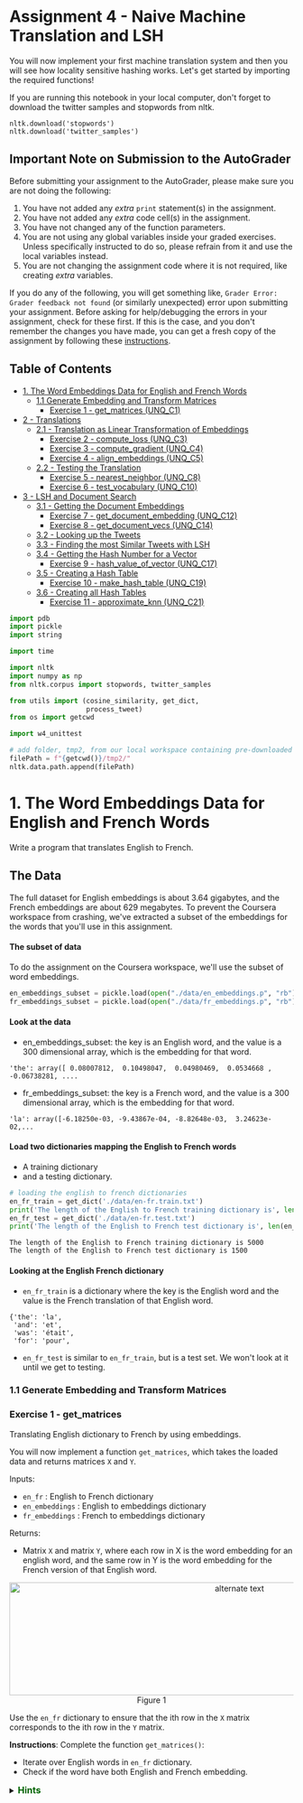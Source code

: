# Assignment 4 - Naive Machine Translation and LSH

You will now implement your first machine translation system and then you
will see how locality sensitive hashing works. Let's get started by importing
the required functions!

If you are running this notebook in your local computer, don't forget to
download the twitter samples and stopwords from nltk.

```
nltk.download('stopwords')
nltk.download('twitter_samples')
```

## Important Note on Submission to the AutoGrader

Before submitting your assignment to the AutoGrader, please make sure you are not doing the following:

1. You have not added any _extra_ `print` statement(s) in the assignment.
2. You have not added any _extra_ code cell(s) in the assignment.
3. You have not changed any of the function parameters.
4. You are not using any global variables inside your graded exercises. Unless specifically instructed to do so, please refrain from it and use the local variables instead.
5. You are not changing the assignment code where it is not required, like creating _extra_ variables.

If you do any of the following, you will get something like, `Grader Error: Grader feedback not found` (or similarly unexpected) error upon submitting your assignment. Before asking for help/debugging the errors in your assignment, check for these first. If this is the case, and you don't remember the changes you have made, you can get a fresh copy of the assignment by following these [instructions](https://www.coursera.org/learn/classification-vector-spaces-in-nlp/supplement/YLuAg/h-ow-to-refresh-your-workspace).

## Table of Contents

- [1. The Word Embeddings Data for English and French Words](#1)
  - [1.1 Generate Embedding and Transform Matrices](#1-1)
      - [Exercise 1 - get_matrices (UNQ_C1)](#ex-1)
- [2 - Translations](#2)
  - [2.1 - Translation as Linear Transformation of Embeddings](#2-1)
      - [Exercise 2 - compute_loss (UNQ_C3)](#ex-2)  
      - [Exercise 3 - compute_gradient (UNQ_C4)](#ex-3)  
      - [Exercise 4 - align_embeddings (UNQ_C5)](#ex-4)        
  - [2.2 - Testing the Translation](#2-2)
      - [Exercise 5 - nearest_neighbor (UNQ_C8)](#ex-5)
      - [Exercise 6 - test_vocabulary (UNQ_C10)](#ex-6)      
- [3 - LSH and Document Search](#3)
  - [3.1 - Getting the Document Embeddings](#3-1)
      - [Exercise 7 - get_document_embedding (UNQ_C12)](#ex-7)
      - [Exercise 8 - get_document_vecs (UNQ_C14)](#ex-8)      
  - [3.2 - Looking up the Tweets](#3-2)
  - [3.3 - Finding the most Similar Tweets with LSH](#3-3)
  - [3.4 - Getting the Hash Number for a Vector](#3-4)
      - [Exercise 9 - hash_value_of_vector (UNQ_C17)](#ex-9)  
  - [3.5 - Creating a Hash Table](#3-5)
      - [Exercise 10 - make_hash_table (UNQ_C19)](#ex-10)  
  - [3.6 - Creating all Hash Tables](#3-6)
      - [Exercise 11 - approximate_knn (UNQ_C21)](#ex-11)  


```python
import pdb
import pickle
import string

import time

import nltk
import numpy as np
from nltk.corpus import stopwords, twitter_samples

from utils import (cosine_similarity, get_dict,
                   process_tweet)
from os import getcwd

import w4_unittest
```


```python
# add folder, tmp2, from our local workspace containing pre-downloaded corpora files to nltk's data path
filePath = f"{getcwd()}/tmp2/"
nltk.data.path.append(filePath)
```

<a name="1"></a>

# 1. The Word Embeddings Data for English and French Words

Write a program that translates English to French.

## The Data

The full dataset for English embeddings is about 3.64 gigabytes, and the French
embeddings are about 629 megabytes. To prevent the Coursera workspace from
crashing, we've extracted a subset of the embeddings for the words that you'll
use in this assignment.

#### The subset of data

To do the assignment on the Coursera workspace, we'll use the subset of word embeddings.


```python
en_embeddings_subset = pickle.load(open("./data/en_embeddings.p", "rb"))
fr_embeddings_subset = pickle.load(open("./data/fr_embeddings.p", "rb"))
```

#### Look at the data

* en_embeddings_subset: the key is an English word, and the value is a
300 dimensional array, which is the embedding for that word.
```
'the': array([ 0.08007812,  0.10498047,  0.04980469,  0.0534668 , -0.06738281, ....
```

* fr_embeddings_subset: the key is a French word, and the value is a 300
dimensional array, which is the embedding for that word.
```
'la': array([-6.18250e-03, -9.43867e-04, -8.82648e-03,  3.24623e-02,...
```

#### Load two dictionaries mapping the English to French words
* A training dictionary
* and a testing dictionary.


```python
# loading the english to french dictionaries
en_fr_train = get_dict('./data/en-fr.train.txt')
print('The length of the English to French training dictionary is', len(en_fr_train))
en_fr_test = get_dict('./data/en-fr.test.txt')
print('The length of the English to French test dictionary is', len(en_fr_test))
```

    The length of the English to French training dictionary is 5000
    The length of the English to French test dictionary is 1500


#### Looking at the English French dictionary

* `en_fr_train` is a dictionary where the key is the English word and the value
is the French translation of that English word.
```
{'the': 'la',
 'and': 'et',
 'was': 'était',
 'for': 'pour',
```

* `en_fr_test` is similar to `en_fr_train`, but is a test set.  We won't look at it
until we get to testing.

<a name="1-1"></a>
### 1.1 Generate Embedding and Transform Matrices

<a name="ex-1"></a>
### Exercise 1 - get_matrices

Translating English dictionary to French by using embeddings.

You will now implement a function `get_matrices`, which takes the loaded data
and returns matrices `X` and `Y`.

Inputs:
- `en_fr` : English to French dictionary
- `en_embeddings` : English to embeddings dictionary
- `fr_embeddings` : French to embeddings dictionary

Returns:
- Matrix `X` and matrix `Y`, where each row in X is the word embedding for an
english word, and the same row in Y is the word embedding for the French
version of that English word.

<div style="width:image width px; font-size:100%; text-align:center;">
<img src='./images/X_to_Y.jpg' alt="alternate text" width="width" height="height" style="width:800px;height:200px;" /> Figure 1 </div>

Use the `en_fr` dictionary to ensure that the ith row in the `X` matrix
corresponds to the ith row in the `Y` matrix.

**Instructions**: Complete the function `get_matrices()`:
* Iterate over English words in `en_fr` dictionary.
* Check if the word have both English and French embedding.

<details>
<summary>
    <font size="3" color="darkgreen"><b>Hints</b></font>
</summary>
    <p>
        <ul>
            <li><a href="https://realpython.com/python-sets/#set-size-and-membership" >Sets</a> are useful data structures that can be used to check if an item is a member of a group.</li>
            <li>You can get words which are embedded into the language by using <a href="https://www.w3schools.com/python/ref_dictionary_keys.asp"> keys</a> method.</li>
            <li>Keep vectors in `X` and `Y` sorted in list. You can use <a href="https://docs.scipy.org/doc/numpy-1.13.0/reference/generated/numpy.ma.vstack.html"> np.vstack()</a> to merge them into the numpy matrix. </li>
            <li><a href="https://docs.scipy.org/doc/numpy/reference/generated/numpy.vstack.html">numpy.vstack</a> stacks the items in a list as rows in a matrix.</li>
        </ul>
    </p>


```python
# UNQ_C1 (UNIQUE CELL IDENTIFIER, DO NOT EDIT)
def get_matrices(en_fr, french_vecs, english_vecs):
    """
    Input:
        en_fr: English to French dictionary
        french_vecs: French words to their corresponding word embeddings.
        english_vecs: English words to their corresponding word embeddings.
    Output: 
        X: a matrix where the columns are the English embeddings.
        Y: a matrix where the columns correspong to the French embeddings.
        R: the projection matrix that minimizes the F norm ||X R -Y||^2.
    """

    ### START CODE HERE ###

    # X_l and Y_l are lists of the english and french word embeddings
    X_l = list()
    Y_l = list()

    # get the english words (the keys in the dictionary) and store in a set()
    english_set = set(english_vecs.keys())

    # get the french words (keys in the dictionary) and store in a set()
    french_set = set(french_vecs.keys())

    # store the french words that are part of the english-french dictionary (these are the values of the dictionary)
    french_words = set(en_fr.values())

    # loop through all english, french word pairs in the english french dictionary
    for en_word, fr_word in en_fr.items():

        # check that the french word has an embedding and that the english word has an embedding
        if fr_word in french_set and en_word in english_set:

            # get the english embedding
            en_vec = english_vecs[en_word]

            # get the french embedding
            fr_vec = french_vecs[en_fr[en_word]]

            # add the english embedding to the list
            X_l.append(en_vec)

            # add the french embedding to the list
            Y_l.append(fr_vec)

    # stack the vectors of X_l into a matrix X
    X = np.vstack(X_l)

    # stack the vectors of Y_l into a matrix Y
    Y = np.vstack(Y_l)
    ### END CODE HERE ###

    return X, Y
```

Now we will use function `get_matrices()` to obtain sets `X_train` and `Y_train`
of English and French word embeddings into the corresponding vector space models.


```python
# UNQ_C2 (UNIQUE CELL IDENTIFIER, DO NOT EDIT)
# You do not have to input any code in this cell, but it is relevant to grading, so please do not change anything

# getting the training set:
X_train, Y_train = get_matrices(
    en_fr_train, fr_embeddings_subset, en_embeddings_subset)
```


```python
# Test your function
w4_unittest.test_get_matrices(get_matrices)
```

    [92m All tests passed


<a name="2"></a>

## 2 - Translations

<div style="width:image width px; font-size:100%; text-align:center;"><img src='./images/e_to_f.jpg' alt="alternate text" width="width" height="height" style="width:700px;height:200px;" /> Figure 2 </div>

Write a program that translates English words to French words using word embeddings and vector space models. 

<a name="2-1"></a>
### 2.1 - Translation as Linear Transformation of Embeddings

Given dictionaries of English and French word embeddings you will create a transformation matrix `R`
* Given an English word embedding, $\mathbf{e}$, you can multiply $\mathbf{eR}$ to get a new word embedding $\mathbf{f}$.
    * Both $\mathbf{e}$ and $\mathbf{f}$ are [row vectors](https://en.wikipedia.org/wiki/Row_and_column_vectors).
* You can then compute the nearest neighbors to `f` in the french embeddings and recommend the word that is most similar to the transformed word embedding.

#### Describing translation as the minimization problem

Find a matrix `R` that minimizes the following equation. 

$$\arg \min _{\mathbf{R}}\| \mathbf{X R} - \mathbf{Y}\|_{F}\tag{1} $$

#### Frobenius norm

The Frobenius norm of a matrix $A$ (assuming it is of dimension $m,n$) is defined as the square root of the sum of the absolute squares of its elements:

$$\|\mathbf{A}\|_{F} \equiv \sqrt{\sum_{i=1}^{m} \sum_{j=1}^{n}\left|a_{i j}\right|^{2}}\tag{2}$$

#### Actual loss function
In the real world applications, the Frobenius norm loss:

$$\| \mathbf{XR} - \mathbf{Y}\|_{F}$$

is often replaced by it's squared value divided by $m$:

$$ \frac{1}{m} \|  \mathbf{X R} - \mathbf{Y} \|_{F}^{2}$$

where $m$ is the number of examples (rows in $\mathbf{X}$).

* The same R is found when using this loss function versus the original Frobenius norm.
* The reason for taking the square is that it's easier to compute the gradient of the squared Frobenius.
* The reason for dividing by $m$ is that we're more interested in the average loss per embedding than the  loss for the entire training set.
    * The loss for all training set increases with more words (training examples),
    so taking the average helps us to track the average loss regardless of the size of the training set.

##### [Optional] Detailed explanation why we use norm squared instead of the norm:
<details>
<summary>
    Click for optional details
</summary>
    <p>
        <ul>
            <li>The norm is always nonnegative (we're summing up absolute values), and so is the square. 
            <li> When we take the square of all non-negative (positive or zero) numbers, the order of the data is preserved.  
            <li> For example, if 3 > 2, 3^2 > 2^2
            <li> Using the norm or squared norm in gradient descent results in the same <i>location</i> of the minimum.
            <li> Squaring cancels the square root in the Frobenius norm formula. Because of the <a href="https://en.wikipedia.org/wiki/Chain_rule"> chain rule</a>, we would have to do more calculations if we had a square root in our expression for summation.
            <li> Dividing the function value by the positive number doesn't change the optimum of the function, for the same reason as described above.
            <li> We're interested in transforming English embedding into the French. Thus, it is more important to measure average loss per embedding than the loss for the entire dictionary (which increases as the number of words in the dictionary increases).
        </ul>
    </p>
    

#### Implementing translation mechanism described in this section.

<a name="ex-2"></a>
### Exercise 2 - compute_loss

#### Step 1: Computing the loss
* The loss function will be squared Frobenius norm of the difference between
matrix and its approximation, divided by the number of training examples $m$.
* Its formula is:
$$ L(X, Y, R)=\frac{1}{m}\sum_{i=1}^{m} \sum_{j=1}^{n}\left( a_{i j} \right)^{2}$$

where $a_{i j}$ is value in $i$th row and $j$th column of the matrix $\mathbf{XR}-\mathbf{Y}$.

#### Instructions: complete the `compute_loss()` function

* Compute the approximation of `Y` by matrix multiplying `X` and `R`
* Compute difference `XR - Y`
* Compute the squared Frobenius norm of the difference and divide it by $m$.

<details>    
<summary>
    <font size="3" color="darkgreen"><b>Hints</b></font>
</summary>
<p>
<ul>
   <li> Useful functions:
       <a href="https://docs.scipy.org/doc/numpy/reference/generated/numpy.dot.html">Numpy dot </a>,
       <a href="https://docs.scipy.org/doc/numpy/reference/generated/numpy.sum.html">Numpy sum</a>,
       <a href="https://docs.scipy.org/doc/numpy/reference/generated/numpy.square.html">Numpy square</a>,
       <a href="https://docs.scipy.org/doc/numpy/reference/generated/numpy.linalg.norm.html">Numpy norm</a>
    </li>
   <li> Be careful about which operation is elementwise and which operation is a matrix multiplication.</li>
   <li> Try to use matrix operations instead of the numpy norm function.  If you choose to use norm function, take care of extra arguments and that it's returning loss squared, and not the loss itself.</li>

</ul>
</p>


```python
# UNQ_C3 (UNIQUE CELL IDENTIFIER, DO NOT EDIT)
def compute_loss(X, Y, R):
    '''
    Inputs: 
        X: a matrix of dimension (m,n) where the columns are the English embeddings.
        Y: a matrix of dimension (m,n) where the columns correspong to the French embeddings.
        R: a matrix of dimension (n,n) - transformation matrix from English to French vector space embeddings.
    Outputs:
        L: a matrix of dimension (m,n) - the value of the loss function for given X, Y and R.
    '''
    ### START CODE HERE ###
    # m is the number of rows in X
    m = X.shape[0]
        
    # diff is XR - Y    
    diff = np.dot(X, R) - Y

    # diff_squared is the element-wise square of the difference    
    diff_squared = np.square(diff)

    # sum_diff_squared is the sum of the squared elements
    sum_diff_squared = np.sum(diff_squared)

    # loss i is the sum_diff_squared divided by the number of examples (m)
    loss = sum_diff_squared / m
    ### END CODE HERE ###
    return loss
```


```python
# Testing your implementation.
np.random.seed(123)
m = 10
n = 5
X = np.random.rand(m, n)
Y = np.random.rand(m, n) * .1
R = np.random.rand(n, n)
print(f"Expected loss for an experiment with random matrices: {compute_loss(X, Y, R):.4f}" ) 
```

    Expected loss for an experiment with random matrices: 8.1866


**Expected output:**
```
Expected loss for an experiment with random matrices: 8.1866
```


```python
# Test your function
w4_unittest.test_compute_loss(compute_loss)
```

    [92m All tests passed


<a name="ex-3"></a>
### Exercise 3 - compute_gradient

#### Step 2: Computing the gradient of loss with respect to transform matrix R

* Calculate the gradient of the loss with respect to transform matrix `R`.
* The gradient is a matrix that encodes how much a small change in `R`
affect the change in the loss function.
* The gradient gives us the direction in which we should decrease `R`
to minimize the loss.
* $m$ is the number of training examples (number of rows in $X$).
* The formula for the gradient of the loss function $𝐿(𝑋,𝑌,𝑅)$ is:

$$\frac{d}{dR}𝐿(𝑋,𝑌,𝑅)=\frac{d}{dR}\Big(\frac{1}{m}\| X R -Y\|_{F}^{2}\Big) = \frac{2}{m}X^{T} (X R - Y)$$

**Instructions**: Complete the `compute_gradient` function below.

<details>
<summary>
    <font size="3" color="darkgreen"><b>Hints</b></font>
</summary>
<p>
    <ul>
    <li><a href="https://docs.scipy.org/doc/numpy/reference/generated/numpy.matrix.T.html" > Transposing in numpy </a></li>
    <li><a href="https://docs.scipy.org/doc/numpy/reference/generated/numpy.ndarray.shape.html" > Finding out the dimensions</a> of matrices in numpy </li>
    <li>Remember to use numpy.dot for matrix multiplication </li>
    </ul>
</p>
 


```python
# UNQ_C4 (UNIQUE CELL IDENTIFIER, DO NOT EDIT)
def compute_gradient(X, Y, R):
    '''
    Inputs: 
        X: a matrix of dimension (m,n) where the columns are the English embeddings.
        Y: a matrix of dimension (m,n) where the columns correspong to the French embeddings.
        R: a matrix of dimension (n,n) - transformation matrix from English to French vector space embeddings.
    Outputs:
        g: a scalar value - gradient of the loss function L for given X, Y and R.
    '''
    ### START CODE HERE ###
    # m is the number of rows in X
    m = X.shape[0]

    # gradient is X^T(XR - Y) * 2/m    
    gradient = (np.dot(X.T, np.dot(X, R) - Y)) * 2 / m
    
    ### END CODE HERE ###
    return gradient
```


```python
# Testing your implementation.
np.random.seed(123)
m = 10
n = 5
X = np.random.rand(m, n)
Y = np.random.rand(m, n) * .1
R = np.random.rand(n, n)
gradient = compute_gradient(X, Y, R)
print(f"First row of the gradient matrix: {gradient[0]}")
```

    First row of the gradient matrix: [1.3498175  1.11264981 0.69626762 0.98468499 1.33828969]


**Expected output:**
```
First row of the gradient matrix: [1.3498175  1.11264981 0.69626762 0.98468499 1.33828969]
```


```python
# Test your function
w4_unittest.test_compute_gradient(compute_gradient)
```

    [92m All tests passed


#### Step 3: Finding the optimal R with Gradient Descent Algorithm

##### Gradient Descent

[Gradient descent](https://ml-cheatsheet.readthedocs.io/en/latest/gradient_descent.html) is an iterative algorithm which is used in searching for the optimum of the function. 
* Earlier, we've mentioned that the gradient of the loss with respect to the matrix encodes how much a tiny change in some coordinate of that matrix affect the change of loss function.
* Gradient descent uses that information to iteratively change matrix `R` until we reach a point where the loss is minimized. 

#### Training with a fixed number of iterations

Most of the time we iterate for a fixed number of training steps rather than iterating until the loss falls below a threshold.

##### OPTIONAL: explanation for fixed number of iterations
<details>
<summary>
    <font size="3" color="darkgreen"><b>click here for detailed discussion</b></font>
</summary>
<p>
<ul>
    <li> You cannot rely on training loss getting low -- what you really want is the validation loss to go down, or validation accuracy to go up. And indeed - in some cases people train until validation accuracy reaches a threshold, or -- commonly known as "early stopping" -- until the validation accuracy starts to go down, which is a sign of over-fitting.
    </li>
    <li>
    Why not always do "early stopping"? Well, mostly because well-regularized models on larger data-sets never stop improving. Especially in NLP, you can often continue training for months and the model will continue getting slightly and slightly better. This is also the reason why it's hard to just stop at a threshold -- unless there's an external customer setting the threshold, why stop, where do you put the threshold?
    </li>
    <li>Stopping after a certain number of steps has the advantage that you know how long your training will take - so you can keep some sanity and not train for months. You can then try to get the best performance within this time budget. Another advantage is that you can fix your learning rate schedule -- e.g., lower the learning rate at 10% before finish, and then again more at 1% before finishing. Such learning rate schedules help a lot, but are harder to do if you don't know how long you're training.
    </li>
</ul>
</p>

Pseudocode:
1. Calculate gradient $g$ of the loss with respect to the matrix $R$.
2. Update $R$ with the formula:
$$R_{\text{new}}= R_{\text{old}}-\alpha g$$

Where $\alpha$ is the learning rate, which is a scalar.

#### Learning Rate

* The learning rate or "step size" $\alpha$ is a coefficient which decides how much we want to change $R$ in each step.
* If we change $R$ too much, we could skip the optimum by taking too large of a step.
* If we make only small changes to $R$, we will need many steps to reach the optimum.
* Learning rate $\alpha$ is used to control those changes.
* Values of $\alpha$ are chosen depending on the problem, and we'll use `learning_rate`$=0.0003$ as the default value for our algorithm.

<a name="ex-4"></a>
### Exercise 4 - align_embeddings

Implement `align_embeddings()`

<details>
<summary>
    <font size="3" color="darkgreen"><b>Hints</b></font>
</summary>
<p>
<ul>
    <li>Use the 'compute_gradient()' function to get the gradient in each step</li>

</ul>
</p>


```python
# UNQ_C5 (UNIQUE CELL IDENTIFIER, DO NOT EDIT)
def align_embeddings(X, Y, train_steps=100, learning_rate=0.0003, verbose=True, compute_loss=compute_loss, compute_gradient=compute_gradient):
    '''
    Inputs:
        X: a matrix of dimension (m,n) where the columns are the English embeddings.
        Y: a matrix of dimension (m,n) where the columns correspong to the French embeddings.
        train_steps: positive int - describes how many steps will gradient descent algorithm do.
        learning_rate: positive float - describes how big steps will  gradient descent algorithm do.
    Outputs:
        R: a matrix of dimension (n,n) - the projection matrix that minimizes the F norm ||X R -Y||^2
    '''
    np.random.seed(129)

    # the number of columns in X is the number of dimensions for a word vector (e.g. 300)
    # R is a square matrix with length equal to the number of dimensions in th  word embedding
    R = np.random.rand(X.shape[1], X.shape[1])

    for i in range(train_steps):
        if verbose and i % 25 == 0:
            print(f"loss at iteration {i} is: {compute_loss(X, Y, R):.4f}")
        ### START CODE HERE ###
        # use the function that you defined to compute the gradient
        gradient = compute_gradient(X, Y, R)

        # update R by subtracting the learning rate times gradient
        R -= gradient * learning_rate
        ### END CODE HERE ###
    return R
```


```python
# UNQ_C6 (UNIQUE CELL IDENTIFIER, DO NOT EDIT)
# You do not have to input any code in this cell, but it is relevant to grading, so please do not change anything

# Testing your implementation.
np.random.seed(129)
m = 10
n = 5
X = np.random.rand(m, n)
Y = np.random.rand(m, n) * .1
R = align_embeddings(X, Y)
```

    loss at iteration 0 is: 3.7242
    loss at iteration 25 is: 3.6283
    loss at iteration 50 is: 3.5350
    loss at iteration 75 is: 3.4442


**Expected Output:**
```
loss at iteration 0 is: 3.7242
loss at iteration 25 is: 3.6283
loss at iteration 50 is: 3.5350
loss at iteration 75 is: 3.4442
```


```python
# Test your function
w4_unittest.test_align_embeddings(align_embeddings)
```

    [92m All tests passed


#### Calculate Transformation matrix R

Using just the training set, find the transformation matrix $\mathbf{R}$ by calling the function `align_embeddings()`.

**NOTE:** The code cell below will take a few minutes to fully execute (~3 mins)


```python
# UNQ_C7 (UNIQUE CELL IDENTIFIER, DO NOT EDIT)
# You do not have to input any code in this cell, but it is relevant to grading, so please do not change anything
R_train = align_embeddings(X_train, Y_train, train_steps=400, learning_rate=0.8)
```

    loss at iteration 0 is: 963.0146
    loss at iteration 25 is: 97.8292
    loss at iteration 50 is: 26.8329
    loss at iteration 75 is: 9.7893
    loss at iteration 100 is: 4.3776
    loss at iteration 125 is: 2.3281
    loss at iteration 150 is: 1.4480
    loss at iteration 175 is: 1.0338
    loss at iteration 200 is: 0.8251
    loss at iteration 225 is: 0.7145
    loss at iteration 250 is: 0.6534
    loss at iteration 275 is: 0.6185
    loss at iteration 300 is: 0.5981
    loss at iteration 325 is: 0.5858
    loss at iteration 350 is: 0.5782
    loss at iteration 375 is: 0.5735


##### Expected Output

```
loss at iteration 0 is: 963.0146
loss at iteration 25 is: 97.8292
loss at iteration 50 is: 26.8329
loss at iteration 75 is: 9.7893
loss at iteration 100 is: 4.3776
loss at iteration 125 is: 2.3281
loss at iteration 150 is: 1.4480
loss at iteration 175 is: 1.0338
loss at iteration 200 is: 0.8251
loss at iteration 225 is: 0.7145
loss at iteration 250 is: 0.6534
loss at iteration 275 is: 0.6185
loss at iteration 300 is: 0.5981
loss at iteration 325 is: 0.5858
loss at iteration 350 is: 0.5782
loss at iteration 375 is: 0.5735
```

<a name="2-2"></a>
### 2.2 - Testing the Translation

#### k-Nearest Neighbors Algorithm

[k-Nearest neighbors algorithm](https://en.wikipedia.org/wiki/K-nearest_neighbors_algorithm) 
* k-NN is a method which takes a vector as input and finds the other vectors in the dataset that are closest to it. 
* The 'k' is the number of "nearest neighbors" to find (e.g. k=2 finds the closest two neighbors).

#### Searching for the Translation Embedding
Since we're approximating the translation function from English to French embeddings by a linear transformation matrix $\mathbf{R}$, most of the time we won't get the exact embedding of a French word when we transform embedding $\mathbf{e}$ of some particular English word into the French embedding space. 
* This is where $k$-NN becomes really useful! By using $1$-NN with $\mathbf{eR}$ as input, we can search for an embedding $\mathbf{f}$ (as a row) in the matrix $\mathbf{Y}$ which is the closest to the transformed vector $\mathbf{eR}$

#### Cosine Similarity
Cosine similarity between vectors $u$ and $v$ calculated as the cosine of the angle between them.
The formula is 

$$\cos(u,v)=\frac{u\cdot v}{\left\|u\right\|\left\|v\right\|}$$

* $\cos(u,v)$ = $1$ when $u$ and $v$ lie on the same line and have the same direction.
* $\cos(u,v)$ is $-1$ when they have exactly opposite directions.
* $\cos(u,v)$ is $0$ when the vectors are orthogonal (perpendicular) to each other.

#### Note: Distance and similarity are pretty much opposite things.
* We can obtain distance metric from cosine similarity, but the cosine similarity can't be used directly as the distance metric. 
* When the cosine similarity increases (towards $1$), the "distance" between the two vectors decreases (towards $0$). 
* We can define the cosine distance between $u$ and $v$ as
$$d_{\text{cos}}(u,v)=1-\cos(u,v)$$

<a name="ex-5"></a>
### Exercise 5 - nearest_neighbor
Complete the function `nearest_neighbor()`

Inputs:
* Vector `v`,
* A set of possible nearest neighbors `candidates`
* `k` nearest neighbors to find.
* The distance metric should be based on cosine similarity.
* `cosine_similarity` function is already implemented and imported for you. It's arguments are two vectors and it returns the cosine of the angle between them.
* Iterate over rows in `candidates`, and save the result of similarities between current row and vector `v` in a python list. Take care that similarities are in the same order as row vectors of `candidates`.
* Now you can use [numpy argsort]( https://docs.scipy.org/doc/numpy/reference/generated/numpy.argsort.html#numpy.argsort) to sort the indices for the rows of `candidates`.


```python
# UNQ_C8 (UNIQUE CELL IDENTIFIER, DO NOT EDIT)
def nearest_neighbor(v, candidates, k=1, cosine_similarity=cosine_similarity):
    """
    Input:
      - v, the vector you are going find the nearest neighbor for
      - candidates: a set of vectors where we will find the neighbors
      - k: top k nearest neighbors to find
    Output:
      - k_idx: the indices of the top k closest vectors in sorted form
    """
    ### START CODE HERE ###
    similarity_l = []

    # for each candidate vector...
    for row in candidates:
        # get the cosine similarity
        cos_similarity = cosine_similarity(v, row)

        # append the similarity to the list
        similarity_l.append(cos_similarity)

    # sort the similarity list and get the indices of the sorted list    
    sorted_ids = np.argsort(similarity_l)
    
    # Reverse the order of the sorted_ids array
    sorted_ids = sorted_ids[::-1]
    
    # get the indices of the k most similar candidate vectors
    k_idx = sorted_ids[:k]

    ### END CODE HERE ###
    return k_idx
```

<details>
<summary>
    <font size="3" color="darkgreen"><b>Hints</b></font>
</summary>
<p>
<ul>
    <li> numpy.argsort sorts values from most negative to most positive (smallest to largest) </li>
    <li> The candidates that are nearest to 'v' should have the highest cosine similarity </li>
    <li> To reverse the order of the result of numpy.argsort to get the element with highest cosine similarity as the first element of the array you can use tmp[::-1]. This reverses the order of an array. Then, you can extract the first k elements.</li> 
</ul>
</p>


```python
# UNQ_C9 (UNIQUE CELL IDENTIFIER, DO NOT EDIT)
# You do not have to input any code in this cell, but it is relevant to grading, so please do not change anything

# Test your implementation:
v = np.array([1, 0, 1])
candidates = np.array([[1, 0, 5], [-2, 5, 3], [2, 0, 1], [6, -9, 5], [9, 9, 9]])
print(candidates[nearest_neighbor(v, candidates, 3)])
```

    [[2 0 1]
     [1 0 5]
     [9 9 9]]


**Expected Output**:

`[[2 0 1]
 [1 0 5]
 [9 9 9]]`


```python
# Test your function
w4_unittest.test_nearest_neighbor(nearest_neighbor)
```

    [92m All tests passed


#### Test your Translation and Compute its Accuracy

<a name="ex-6"></a>
### Exercise 6 - test_vocabulary
Complete the function `test_vocabulary` which takes in English
embedding matrix $X$, French embedding matrix $Y$ and the $R$
matrix and returns the accuracy of translations from $X$ to $Y$ by $R$.

* Iterate over transformed English word embeddings and check if the
closest French word vector belongs to French word that is the actual
translation.
* Obtain an index of the closest French embedding by using
`nearest_neighbor` (with argument `k=1`), and compare it to the index
of the English embedding you have just transformed.
* Keep track of the number of times you get the correct translation.
* Calculate accuracy as $$\text{accuracy}=\frac{\#(\text{correct predictions})}{\#(\text{total predictions})}$$


```python
# UNQ_C10 (UNIQUE CELL IDENTIFIER, DO NOT EDIT)
def test_vocabulary(X, Y, R, nearest_neighbor=nearest_neighbor):
    '''
    Input:
        X: a matrix where the columns are the English embeddings.
        Y: a matrix where the columns correspong to the French embeddings.
        R: the transform matrix which translates word embeddings from
        English to French word vector space.
    Output:
        accuracy: for the English to French capitals
    '''

    ### START CODE HERE ###
    # The prediction is X times R
    pred = X.dot(R)

    # initialize the number correct to zero
    num_correct = 0

    # loop through each row in pred (each transformed embedding)
    for i in range(len(pred)):
        # get the index of the nearest neighbor of pred at row 'i'; also pass in the candidates in Y
        pred_idx = nearest_neighbor(pred[i], Y)

        # if the index of the nearest neighbor equals the row of i... \
        if pred_idx == i:
            # increment the number correct by 1.
            num_correct += 1

    # accuracy is the number correct divided by the number of rows in 'pred' (also number of rows in X)
    accuracy = num_correct / len(pred)

    ### END CODE HERE ###

    return accuracy
```

Let's see how is your translation mechanism working on the unseen data:


```python
X_val, Y_val = get_matrices(en_fr_test, fr_embeddings_subset, en_embeddings_subset)
```


```python
# UNQ_C11 (UNIQUE CELL IDENTIFIER, DO NOT EDIT)
# You do not have to input any code in this cell, but it is relevant to grading, so please do not change anything

acc = test_vocabulary(X_val, Y_val, R_train)  # this might take a minute or two
print(f"accuracy on test set is {acc:.3f}")
```

    accuracy on test set is 0.557


**Expected Output**:

```
0.557
```

You managed to translate words from one language to another language
without ever seing them with almost 56% accuracy by using some basic
linear algebra and learning a mapping of words from one language to another!


```python
# Test your function
w4_unittest.unittest_test_vocabulary(test_vocabulary)
```

    [92m All tests passed


<a name="3"></a>
## 3 - LSH and Document Search

In this part of the assignment, you will implement a more efficient version
of k-nearest neighbors using locality sensitive hashing.
You will then apply this to document search.

* Process the tweets and represent each tweet as a vector (represent a
document with a vector embedding).
* Use locality sensitive hashing and k nearest neighbors to find tweets
that are similar to a given tweet.


```python
# get the positive and negative tweets
all_positive_tweets = twitter_samples.strings('positive_tweets.json')
all_negative_tweets = twitter_samples.strings('negative_tweets.json')
all_tweets = all_positive_tweets + all_negative_tweets
```

<a name="3-1"></a>
### 3.1 - Getting the Document Embeddings

#### Bag-of-words (BOW) Document Models
Text documents are sequences of words.
* The ordering of words makes a difference. For example, sentences "Apple pie is
better than pepperoni pizza." and "Pepperoni pizza is better than apple pie"
have opposite meanings due to the word ordering.
* However, for some applications, ignoring the order of words can allow
us to train an efficient and still effective model.
* This approach is called Bag-of-words document model.

#### Document Embeddings
* Document embedding is created by summing up the embeddings of all words
in the document.
* If we don't know the embedding of some word, we can ignore that word.

<a name="ex-7"></a>

### Exercise 7 - get_document_embedding
Complete the `get_document_embedding()` function.
* The function `get_document_embedding()` encodes entire document as a "document" embedding.
* It takes in a document (as a string) and a dictionary, `en_embeddings`
* It processes the document, and looks up the corresponding embedding of each word.
* It then sums them up and returns the sum of all word vectors of that processed tweet.

<details>
<summary>
    <font size="3" color="darkgreen"><b>Hints</b></font>
</summary>
<p>
<ul>
    <li> You can handle missing words easier by using the `get()` method of the python dictionary instead of the bracket notation (i.e. "[ ]"). See more about it <a href="https://stackoverflow.com/a/11041421/12816433" >here</a> </li>
    <li> The default value for missing word should be the zero vector. Numpy will <a href="https://docs.scipy.org/doc/numpy/user/basics.broadcasting.html" > broadcast </a> simple 0 scalar into a vector of zeros during the summation.</li>
    <li>Alternatively, skip the addition if a word is not in the dictonary. </li>
    <li>  You can use your `process_tweet()` function which allows you to process the tweet. The function just takes in a tweet and returns a list of words.</li>
</ul>
</p>


```python
# UNQ_C12 (UNIQUE CELL IDENTIFIER, DO NOT EDIT)
def get_document_embedding(tweet, en_embeddings, process_tweet=process_tweet):
    '''
    Input:
        - tweet: a string
        - en_embeddings: a dictionary of word embeddings
    Output:
        - doc_embedding: sum of all word embeddings in the tweet
    '''
    doc_embedding = np.zeros(300)

    ### START CODE HERE ###
    # process the document into a list of words (process the tweet)
    processed_doc = process_tweet(tweet)
    for word in processed_doc:
        # add the word embedding to the running total for the document embedding
        if word in en_embeddings:
            doc_embedding += en_embeddings[word] 
    ### END CODE HERE ###
    return doc_embedding
```


```python
# UNQ_C13 (UNIQUE CELL IDENTIFIER, DO NOT EDIT)
# You do not have to input any code in this cell, but it is relevant to grading, so please do not change anything

# testing your function
custom_tweet = "RT @Twitter @chapagain Hello There! Have a great day. :) #good #morning http://chapagain.com.np"
tweet_embedding = get_document_embedding(custom_tweet, en_embeddings_subset)
tweet_embedding[-5:]
```




    array([-0.00268555, -0.15378189, -0.55761719, -0.07216644, -0.32263184])



**Expected output**:

```
array([-0.00268555, -0.15378189, -0.55761719, -0.07216644, -0.32263184])
```


```python
# Test your function
w4_unittest.test_get_document_embedding(get_document_embedding)
```

    [92m All tests passed


<a name="ex-8"></a>
### Exercise 8 - get_document_vecs

#### Store all document vectors into a dictionary
Now, let's store all the tweet embeddings into a dictionary.
Implement `get_document_vecs()`


```python
# UNQ_C14 (UNIQUE CELL IDENTIFIER, DO NOT EDIT)
def get_document_vecs(all_docs, en_embeddings, get_document_embedding=get_document_embedding):
    '''
    Input:
        - all_docs: list of strings - all tweets in our dataset.
        - en_embeddings: dictionary with words as the keys and their embeddings as the values.
    Output:
        - document_vec_matrix: matrix of tweet embeddings.
        - ind2Doc_dict: dictionary with indices of tweets in vecs as keys and their embeddings as the values.
    '''

    # the dictionary's key is an index (integer) that identifies a specific tweet
    # the value is the document embedding for that document
    ind2Doc_dict = {}

    # this is list that will store the document vectors
    document_vec_l = []

    for i, doc in enumerate(all_docs):

        ### START CODE HERE ###
        # get the document embedding of the tweet
        doc_embedding = get_document_embedding(doc, en_embeddings)

        # save the document embedding into the ind2Tweet dictionary at index i
        ind2Doc_dict[i] = doc_embedding

        # append the document embedding to the list of document vectors
        document_vec_l.append(doc_embedding)

        ### END CODE HERE ###

    # convert the list of document vectors into a 2D array (each row is a document vector)
    document_vec_matrix = np.vstack(document_vec_l)

    return document_vec_matrix, ind2Doc_dict
```


```python
document_vecs, ind2Tweet = get_document_vecs(all_tweets, en_embeddings_subset)
```


```python
# UNQ_C15 (UNIQUE CELL IDENTIFIER, DO NOT EDIT)
# You do not have to input any code in this cell, but it is relevant to grading, so please do not change anything

print(f"length of dictionary {len(ind2Tweet)}")
print(f"shape of document_vecs {document_vecs.shape}")
```

    length of dictionary 10000
    shape of document_vecs (10000, 300)


##### Expected Output
```
length of dictionary 10000
shape of document_vecs (10000, 300)
```


```python
# Test your function. This cell may take some seconds to run.
w4_unittest.test_get_document_vecs(get_document_vecs)
```

    [92m All tests passed


<a name="3-2"></a>
### 3.2 - Looking up the Tweets

Now you have a vector of dimension (m,d) where `m` is the number of tweets
(10,000) and `d` is the dimension of the embeddings (300).  Now you
will input a tweet, and use cosine similarity to see which tweet in our
corpus is similar to your tweet.


```python
my_tweet = 'i am sad'
process_tweet(my_tweet)
tweet_embedding = get_document_embedding(my_tweet, en_embeddings_subset)
```


```python
# UNQ_C16 (UNIQUE CELL IDENTIFIER, DO NOT EDIT)
# You do not have to input any code in this cell, but it is relevant to grading, so please do not change anything

# this gives you a similar tweet as your input.
# this implementation is vectorized...
idx = np.argmax(cosine_similarity(document_vecs, tweet_embedding))
print(all_tweets[idx])
```

    @hanbined sad pray for me :(((


##### Expected Output

```
@hanbined sad pray for me :(((
```

<a name="3-3"></a>
### 3.3 - Finding the most Similar Tweets with LSH

You will now implement locality sensitive hashing (LSH) to identify the most similar tweet.
* Instead of looking at all 10,000 vectors, you can just search a subset to find
its nearest neighbors.

Let's say your data points are plotted like this:


<div style="width:image width px; font-size:100%; text-align:center;"><img src='./images/one.png' alt="alternate text" width="width" height="height" style="width:400px;height:200px;" /> Figure 3 </div>

You can divide the vector space into regions and search within one region for nearest neighbors of a given vector.

<div style="width:image width px; font-size:100%; text-align:center;"><img src='./images/four.png' alt="alternate text" width="width" height="height" style="width:400px;height:200px;" /> Figure 4 </div>


```python
N_VECS = len(all_tweets)       # This many vectors.
N_DIMS = len(ind2Tweet[1])     # Vector dimensionality.
print(f"Number of vectors is {N_VECS} and each has {N_DIMS} dimensions.")
```

    Number of vectors is 10000 and each has 300 dimensions.


#### Choosing the number of planes

* Each plane divides the space to $2$ parts.
* So $n$ planes divide the space into $2^{n}$ hash buckets.
* We want to organize 10,000 document vectors into buckets so that every bucket has about $~16$ vectors.
* For that we need $\frac{10000}{16}=625$ buckets.
* We're interested in $n$, number of planes, so that $2^{n}= 625$. Now, we can calculate $n=\log_{2}625 = 9.29 \approx 10$.


```python
# The number of planes. We use log2(625) to have ~16 vectors/bucket.
N_PLANES = 10
# Number of times to repeat the hashing to improve the search.
N_UNIVERSES = 25
```

<a name="3-4"></a>
### 3.4 - Getting the Hash Number for a Vector

For each vector, we need to get a unique number associated to that vector in order to assign it to a "hash bucket".

#### Hyperplanes in Vector Spaces
* In $3$-dimensional vector space, the hyperplane is a regular plane. In $2$ dimensional vector space, the hyperplane is a line.
* Generally, the hyperplane is subspace which has dimension $1$ lower than the original vector space has.
* A hyperplane is uniquely defined by its normal vector.
* Normal vector $n$ of the plane $\pi$ is the vector to which all vectors in the plane $\pi$ are orthogonal (perpendicular in $3$ dimensional case).

#### Using Hyperplanes to Split the Vector Space
We can use a hyperplane to split the vector space into $2$ parts.
* All vectors whose dot product with a plane's normal vector is positive are on one side of the plane.
* All vectors whose dot product with the plane's normal vector is negative are on the other side of the plane.

#### Encoding Hash Buckets
* For a vector, we can take its dot product with all the planes, then encode this information to assign the vector to a single hash bucket.
* When the vector is pointing to the opposite side of the hyperplane than normal, encode it by 0.
* Otherwise, if the vector is on the same side as the normal vector, encode it by 1.
* If you calculate the dot product with each plane in the same order for every vector, you've encoded each vector's unique hash ID as a binary number, like [0, 1, 1, ... 0].

<a name="ex-9"></a>
### Exercise 9 - hash_value_of_vector

We've initialized hash table `hashes` for you. It is list of `N_UNIVERSES` matrices, each describes its own hash table. Each matrix has `N_DIMS` rows and `N_PLANES` columns. Every column of that matrix is a `N_DIMS`-dimensional normal vector for each of `N_PLANES` hyperplanes which are used for creating buckets of the particular hash table.

*Exercise*: Your task is to complete the function `hash_value_of_vector` which places vector `v` in the correct hash bucket.

* First multiply your vector `v`, with a corresponding plane. This will give you a vector of dimension $(1,\text{N_planes})$.
* You will then convert every element in that vector to 0 or 1.
* You create a hash vector by doing the following: if the element is negative, it becomes a 0, otherwise you change it to a 1.
* You then compute the unique number for the vector by iterating over `N_PLANES`
* Then you multiply $2^i$ times the corresponding bit (0 or 1).
* You will then store that sum in the variable `hash_value`.

**Intructions:** Create a hash for the vector in the function below.
Use this formula:

$$ hash = \sum_{i=0}^{N-1} \left( 2^{i} \times h_{i} \right) $$

#### Create the sets of planes
* Create multiple (25) sets of planes (the planes that divide up the region).
* You can think of these as 25 separate ways of dividing up the vector space with a different set of planes.
* Each element of this list contains a matrix with 300 rows (the word vector have 300 dimensions), and 10 columns (there are 10 planes in each "universe").


```python
np.random.seed(0)
planes_l = [np.random.normal(size=(N_DIMS, N_PLANES))
            for _ in range(N_UNIVERSES)]
```

<details>
<summary>
    <font size="3" color="darkgreen"><b>Hints</b></font>
</summary>
<p>
<ul>
    <li> numpy.squeeze() removes unused dimensions from an array; for instance, it converts a (10,1) 2D array into a (10,) 1D array</li>
</ul>
</p>


```python
# UNQ_C17 (UNIQUE CELL IDENTIFIER, DO NOT EDIT)
def hash_value_of_vector(v, planes):
    """Create a hash for a vector; hash_id says which random hash to use.
    Input:
        - v:  vector of tweet. It's dimension is (1, N_DIMS)
        - planes: matrix of dimension (N_DIMS, N_PLANES) - the set of planes that divide up the region
    Output:
        - res: a number which is used as a hash for your vector

    """
    ### START CODE HERE ###
    # for the set of planes,
    # calculate the dot product between the vector and the matrix containing the planes
    # remember that planes has shape (300, 10)
    # The dot product will have the shape (1,10)    
    dot_product = np.dot(v, planes)
        
    # get the sign of the dot product (1,10) shaped vector
    sign_of_dot_product = np.sign(dot_product)

    # set h to be false (eqivalent to 0 when used in operations) if the sign is negative,
    # and true (equivalent to 1) if the sign is positive (1,10) shaped vector
    # if the sign is 0, i.e. the vector is in the plane, consider the sign to be positive
    h = (sign_of_dot_product >= 0)

    # remove extra un-used dimensions (convert this from a 2D to a 1D array)
    h = np.squeeze(h)

    # initialize the hash value to 0
    hash_value = 0

    n_planes = planes.shape[1]
    for i in range(n_planes):
        # increment the hash value by 2^i * h_i        
        hash_value += (2**i) * h[i]
        
    ### END CODE HERE ###

    # cast hash_value as an integer
    hash_value = int(hash_value)

    return hash_value
```


```python
# UNQ_C18 (UNIQUE CELL IDENTIFIER, DO NOT EDIT)
# You do not have to input any code in this cell, but it is relevant to grading, so please do not change anything

np.random.seed(0)
idx = 0
planes = planes_l[idx]  # get one 'universe' of planes to test the function
vec = np.random.rand(1, 300)
print(f" The hash value for this vector,",
      f"and the set of planes at index {idx},",
      f"is {hash_value_of_vector(vec, planes)}")
```

     The hash value for this vector, and the set of planes at index 0, is 768


##### Expected Output

```
The hash value for this vector, and the set of planes at index 0, is 768
```


```python
# Test your function
w4_unittest.test_hash_value_of_vector(hash_value_of_vector)
```

    [92m All tests passed


<a name="3-5"></a>
### 3.5 - Creating a Hash Table

<a name="ex-10"></a>
### Exercise 10 - make_hash_table

Given that you have a unique number for each vector (or tweet), You now want to create a hash table. You need a hash table, so that given a hash_id, you can quickly look up the corresponding vectors. This allows you to reduce your search by a significant amount of time.

<div style="width:image width px; font-size:100%; text-align:center;"><img src='./images/table.png' alt="alternate text" width="width" height="height" style="width:500px;height:200px;" />  </div>

We have given you the `make_hash_table` function, which maps the tweet vectors to a bucket and stores the vector there. It returns the `hash_table` and the `id_table`. The `id_table` allows you know which vector in a certain bucket corresponds to what tweet.

<details>    
<summary>
    <font size="3" color="darkgreen"><b>Hints</b></font>
</summary>
<p>
<ul>
    <li> a dictionary comprehension, similar to a list comprehension, looks like this: `{i:0 for i in range(10)}`, where the key is 'i' and the value is zero for all key-value pairs. </li>
</ul>
</p>


```python
# UNQ_C19 (UNIQUE CELL IDENTIFIER, DO NOT EDIT)

# This is the code used to create a hash table: 
# This function is already implemented for you. Feel free to read over it.

### YOU CANNOT EDIT THIS CELL

def make_hash_table(vecs, planes, hash_value_of_vector=hash_value_of_vector):
    """
    Input:
        - vecs: list of vectors to be hashed.
        - planes: the matrix of planes in a single "universe", with shape (embedding dimensions, number of planes).
    Output:
        - hash_table: dictionary - keys are hashes, values are lists of vectors (hash buckets)
        - id_table: dictionary - keys are hashes, values are list of vectors id's
                            (it's used to know which tweet corresponds to the hashed vector)
    """
    # number of planes is the number of columns in the planes matrix
    num_of_planes = planes.shape[1]

    # number of buckets is 2^(number of planes)
    # ALTERNATIVE SOLUTION COMMENT:
    # num_buckets = pow(2, num_of_planes)
    num_buckets = 2**num_of_planes

    # create the hash table as a dictionary.
    # Keys are integers (0,1,2.. number of buckets)
    # Values are empty lists
    hash_table = {i: [] for i in range(num_buckets)}

    # create the id table as a dictionary.
    # Keys are integers (0,1,2... number of buckets)
    # Values are empty lists
    id_table = {i: [] for i in range(num_buckets)}

    # for each vector in 'vecs'
    for i, v in enumerate(vecs):
        # calculate the hash value for the vector
        h = hash_value_of_vector(v, planes)

        # store the vector into hash_table at key h,
        # by appending the vector v to the list at key h
        hash_table[h].append(v) # @REPLACE None

        # store the vector's index 'i' (each document is given a unique integer 0,1,2...)
        # the key is the h, and the 'i' is appended to the list at key h
        id_table[h].append(i) # @REPLACE None

    return hash_table, id_table
```


```python
# UNQ_C20 (UNIQUE CELL IDENTIFIER, DO NOT EDIT)
# You do not have to input any code in this cell, but it is relevant to grading, so please do not change anything
planes = planes_l[0]  # get one 'universe' of planes to test the function
tmp_hash_table, tmp_id_table = make_hash_table(document_vecs, planes)

print(f"The hash table at key 0 has {len(tmp_hash_table[0])} document vectors")
print(f"The id table at key 0 has {len(tmp_id_table[0])} document indices")
print(f"The first 5 document indices stored at key 0 of id table are {tmp_id_table[0][0:5]}")
```

    The hash table at key 0 has 3 document vectors
    The id table at key 0 has 3 document indices
    The first 5 document indices stored at key 0 of id table are [3276, 3281, 3282]


##### Expected output
```
The hash table at key 0 has 3 document vectors
The id table at key 0 has 3 document indices
The first 5 document indices stored at key 0 of id table are [3276, 3281, 3282]
```


```python
# Test your function
w4_unittest.test_make_hash_table(make_hash_table)
```

    [92m All tests passed


<a name="3-6"></a>
### 3.6 - Creating all Hash Tables

You can now hash your vectors and store them in a hash table that
would allow you to quickly look up and search for similar vectors.
Run the cell below to create the hashes. By doing so, you end up having
several tables which have all the vectors. Given a vector, you then
identify the buckets in all the tables.  You can then iterate over the
buckets and consider much fewer vectors. The more tables you use, the
more accurate your lookup will be, but also the longer it will take.


```python
# Creating the hashtables
def create_hash_id_tables(n_universes):
    hash_tables = []
    id_tables = []
    for universe_id in range(n_universes):  # there are 25 hashes
        print('working on hash universe #:', universe_id)
        planes = planes_l[universe_id]
        hash_table, id_table = make_hash_table(document_vecs, planes)
        hash_tables.append(hash_table)
        id_tables.append(id_table)
    
    return hash_tables, id_tables

hash_tables, id_tables = create_hash_id_tables(N_UNIVERSES)
```

    working on hash universe #: 0
    working on hash universe #: 1
    working on hash universe #: 2
    working on hash universe #: 3
    working on hash universe #: 4
    working on hash universe #: 5
    working on hash universe #: 6
    working on hash universe #: 7
    working on hash universe #: 8
    working on hash universe #: 9
    working on hash universe #: 10
    working on hash universe #: 11
    working on hash universe #: 12
    working on hash universe #: 13
    working on hash universe #: 14
    working on hash universe #: 15
    working on hash universe #: 16
    working on hash universe #: 17
    working on hash universe #: 18
    working on hash universe #: 19
    working on hash universe #: 20
    working on hash universe #: 21
    working on hash universe #: 22
    working on hash universe #: 23
    working on hash universe #: 24


#### Approximate K-NN

<a name="ex-11"></a>
### Exercise 11 - approximate_knn

Implement approximate K nearest neighbors using locality sensitive hashing,
to search for documents that are similar to a given document at the
index `doc_id`.

##### Inputs
* `doc_id` is the index into the document list `all_tweets`.
* `v` is the document vector for the tweet in `all_tweets` at index `doc_id`.
* `planes_l` is the list of planes (the global variable created earlier).
* `k` is the number of nearest neighbors to search for.
* `num_universes_to_use`: to save time, we can use fewer than the total
number of available universes.  By default, it's set to `N_UNIVERSES`,
which is $25$ for this assignment.
* `hash_tables`: list with hash tables for each universe.
* `id_tables`: list with id tables for each universe.

The `approximate_knn` function finds a subset of candidate vectors that
are in the same "hash bucket" as the input vector 'v'.  Then it performs
the usual k-nearest neighbors search on this subset (instead of searching
through all 10,000 tweets).

<details>
<summary>
    <font size="3" color="darkgreen"><b>Hints</b></font>
</summary>
<p>
<ul>
    <li> There are many dictionaries used in this function.  Try to print out planes_l, hash_tables, id_tables to understand how they are structured, what the keys represent, and what the values contain.</li>
    <li> To remove an item from a list, use `.remove()` </li>
    <li> To append to a list, use `.append()` </li>
    <li> To add to a set, use `.add()` </li>
</ul>
</p>


```python
# UNQ_C21 (UNIQUE CELL IDENTIFIER, DO NOT EDIT)
# This is the code used to do the fast nearest neighbor search. Feel free to go over it
def approximate_knn(doc_id, v, planes_l, hash_tables, id_tables, k=1, num_universes_to_use=25, hash_value_of_vector=hash_value_of_vector):
    """Search for k-NN using hashes."""
    #assert num_universes_to_use <= N_UNIVERSES

    # Vectors that will be checked as possible nearest neighbor
    vecs_to_consider_l = list()

    # list of document IDs
    ids_to_consider_l = list()

    # create a set for ids to consider, for faster checking if a document ID already exists in the set
    ids_to_consider_set = set()

    # loop through the universes of planes
    for universe_id in range(num_universes_to_use):

        # get the set of planes from the planes_l list, for this particular universe_id
        planes = planes_l[universe_id]

        # get the hash value of the vector for this set of planes
        hash_value = hash_value_of_vector(v, planes)

        # get the hash table for this particular universe_id
        hash_table = hash_tables[universe_id]

        # get the list of document vectors for this hash table, where the key is the hash_value
        document_vectors_l = hash_table[hash_value]

        # get the id_table for this particular universe_id
        id_table = id_tables[universe_id]

        # get the subset of documents to consider as nearest neighbors from this id_table dictionary
        new_ids_to_consider = id_table[hash_value]

        ### START CODE HERE (REPLACE INSTANCES OF 'None' with your code) ###

        # loop through the subset of document vectors to consider
        for i, new_id in enumerate(new_ids_to_consider):
            
            if doc_id == new_id:
                continue

            # if the document ID is not yet in the set ids_to_consider...
            if new_id not in ids_to_consider_set:
                # access document_vectors_l list at index i to get the embedding
                # then append it to the list of vectors to consider as possible nearest neighbors
                document_vector_at_i = document_vectors_l[i]

                # append the new_id (the index for the document) to the list of ids to consider
                vecs_to_consider_l.append(document_vector_at_i)
                ids_to_consider_l.append(new_id)
                
                # also add the new_id to the set of ids to consider
                # (use this to check if new_id is not already in the IDs to consider)
                ids_to_consider_set.add(new_id)

        ### END CODE HERE ###

    # Now run k-NN on the smaller set of vecs-to-consider.
    print("Fast considering %d vecs" % len(vecs_to_consider_l))

    # convert the vecs to consider set to a list, then to a numpy array
    vecs_to_consider_arr = np.array(vecs_to_consider_l)

    # call nearest neighbors on the reduced list of candidate vectors
    nearest_neighbor_idx_l = nearest_neighbor(v, vecs_to_consider_arr, k=k)

    # Use the nearest neighbor index list as indices into the ids to consider
    # create a list of nearest neighbors by the document ids
    nearest_neighbor_ids = [ids_to_consider_l[idx]
                            for idx in nearest_neighbor_idx_l]

    return nearest_neighbor_ids
```


```python
#document_vecs, ind2Tweet
doc_id = 0
doc_to_search = all_tweets[doc_id]
vec_to_search = document_vecs[doc_id]
```


```python
# UNQ_C22 (UNIQUE CELL IDENTIFIER, DO NOT EDIT)
# You do not have to input any code in this cell, but it is relevant to grading, so please do not change anything

# Sample
nearest_neighbor_ids = approximate_knn(
    doc_id, vec_to_search, planes_l, hash_tables, id_tables, k=3, num_universes_to_use=5)
```

    Fast considering 77 vecs



```python
print(f"Nearest neighbors for document {doc_id}")
print(f"Document contents: {doc_to_search}")
print("")

for neighbor_id in nearest_neighbor_ids:
    print(f"Nearest neighbor at document id {neighbor_id}")
    print(f"document contents: {all_tweets[neighbor_id]}")
```

    Nearest neighbors for document 0
    Document contents: #FollowFriday @France_Inte @PKuchly57 @Milipol_Paris for being top engaged members in my community this week :)
    
    Nearest neighbor at document id 51
    document contents: #FollowFriday @France_Espana @reglisse_menthe @CCI_inter for being top engaged members in my community this week :)
    Nearest neighbor at document id 2478
    document contents: #ShareTheLove @oymgroup @musicartisthere for being top HighValue members this week :) @nataliavas http://t.co/IWSDMtcayt
    Nearest neighbor at document id 105
    document contents: #FollowFriday @straz_das @DCarsonCPA @GH813600 for being top engaged members in my community this week :)



```python
# Test your function
w4_unittest.test_approximate_knn(approximate_knn, hash_tables, id_tables)
```

    Fast considering 77 vecs
    Fast considering 153 vecs
    [92m All tests passed


# 4 Conclusion
Congratulations - Now you can look up vectors that are similar to the
encoding of your tweet using LSH!


```python

```
